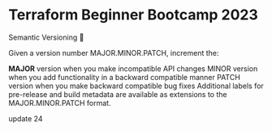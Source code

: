# Terraform Beginner Bootcamp 2023

Semantic Versioning :mage:

Given a version number MAJOR.MINOR.PATCH, increment the:

**MAJOR** version when you make incompatible API changes
MINOR version when you add functionality in a backward compatible manner
PATCH version when you make backward compatible bug fixes
Additional labels for pre-release and build metadata are available as extensions to the MAJOR.MINOR.PATCH format.

update 24
